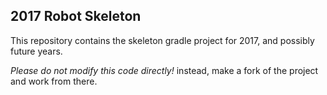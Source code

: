 2017 Robot Skeleton
---------------------
This repository contains the skeleton gradle project for 2017, and possibly future years.

*Please do not modify this code directly!* instead, make a fork of the project and work from there.

